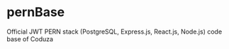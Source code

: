 # pernBase
 Official JWT PERN stack (PostgreSQL, Express.js, React.js, Node.js) code base of Coduza
